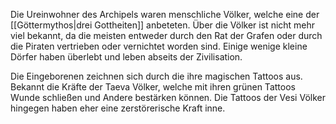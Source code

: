 Die Ureinwohner des Archipels waren menschliche Völker, welche  eine der [[Göttermythos|drei Gottheiten]] anbeteten. Über die Völker ist nicht mehr viel bekannt, da die meisten entweder durch den Rat der Grafen oder durch die Piraten vertrieben oder vernichtet worden sind. Einige wenige kleine Dörfer haben überlebt und leben abseits der Zivilisation.

Die Eingeborenen zeichnen sich durch die ihre magischen Tattoos aus. Bekannt die Kräfte der Taeva Völker, welche mit ihren grünen Tattoos Wunde schließen und Andere bestärken können. Die Tattoos der Vesi Völker hingegen haben eher eine zerstörerische Kraft inne. 